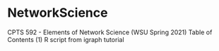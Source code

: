 # NetworkScience
CPTS 592 - Elements of Network Science (WSU Spring 2021)
Table of Contents
   (1) R script from igraph tutorial
